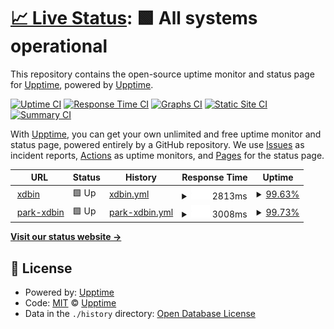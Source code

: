 # [📈 Live Status](https://upptime.github.io/upptime): <!--live status--> **🟩 All systems operational**

This repository contains the open-source uptime monitor and status page for [Upptime](https://upptime.js.org), powered by [Upptime](https://github.com/upptime/upptime).

[![Uptime CI](https://github.com/upptime/upptime/workflows/Uptime%20CI/badge.svg)](https://github.com/upptime/upptime/actions?query=workflow%3A%22Uptime+CI%22)
[![Response Time CI](https://github.com/upptime/upptime/workflows/Response%20Time%20CI/badge.svg)](https://github.com/upptime/upptime/actions?query=workflow%3A%22Response+Time+CI%22)
[![Graphs CI](https://github.com/upptime/upptime/workflows/Graphs%20CI/badge.svg)](https://github.com/upptime/upptime/actions?query=workflow%3A%22Graphs+CI%22)
[![Static Site CI](https://github.com/upptime/upptime/workflows/Static%20Site%20CI/badge.svg)](https://github.com/upptime/upptime/actions?query=workflow%3A%22Static+Site+CI%22)
[![Summary CI](https://github.com/upptime/upptime/workflows/Summary%20CI/badge.svg)](https://github.com/upptime/upptime/actions?query=workflow%3A%22Summary+CI%22)

With [Upptime](https://upptime.js.org), you can get your own unlimited and free uptime monitor and status page, powered entirely by a GitHub repository. We use [Issues](https://github.com/upptime/upptime/issues) as incident reports, [Actions](https://github.com/upptime/upptime/actions) as uptime monitors, and [Pages](https://upptime.github.io/upptime) for the status page.

<!--start: status pages-->
<!-- This summary is generated by Upptime (https://github.com/upptime/upptime) -->
<!-- Do not edit this manually, your changes will be overwritten -->
<!-- prettier-ignore -->
| URL | Status | History | Response Time | Uptime |
| --- | ------ | ------- | ------------- | ------ |
| <img alt="" src="https://icons.duckduckgo.com/ip3/xdbin.com.ico" height="13"> [xdbin](https://xdbin.com) | 🟩 Up | [xdbin.yml](https://github.com/BaoXuebin/xdbin-status/commits/HEAD/history/xdbin.yml) | <details><summary><img alt="Response time graph" src="./graphs/xdbin/response-time-week.png" height="20"> 2813ms</summary><br><a href="https://upptime.github.io/upptime/history/xdbin"><img alt="Response time 1911" src="https://img.shields.io/endpoint?url=https%3A%2F%2Fraw.githubusercontent.com%2FBaoXuebin%2Fxdbin-status%2FHEAD%2Fapi%2Fxdbin%2Fresponse-time.json"></a><br><a href="https://upptime.github.io/upptime/history/xdbin"><img alt="24-hour response time 1299" src="https://img.shields.io/endpoint?url=https%3A%2F%2Fraw.githubusercontent.com%2FBaoXuebin%2Fxdbin-status%2FHEAD%2Fapi%2Fxdbin%2Fresponse-time-day.json"></a><br><a href="https://upptime.github.io/upptime/history/xdbin"><img alt="7-day response time 2813" src="https://img.shields.io/endpoint?url=https%3A%2F%2Fraw.githubusercontent.com%2FBaoXuebin%2Fxdbin-status%2FHEAD%2Fapi%2Fxdbin%2Fresponse-time-week.json"></a><br><a href="https://upptime.github.io/upptime/history/xdbin"><img alt="30-day response time 1911" src="https://img.shields.io/endpoint?url=https%3A%2F%2Fraw.githubusercontent.com%2FBaoXuebin%2Fxdbin-status%2FHEAD%2Fapi%2Fxdbin%2Fresponse-time-month.json"></a><br><a href="https://upptime.github.io/upptime/history/xdbin"><img alt="1-year response time 1911" src="https://img.shields.io/endpoint?url=https%3A%2F%2Fraw.githubusercontent.com%2FBaoXuebin%2Fxdbin-status%2FHEAD%2Fapi%2Fxdbin%2Fresponse-time-year.json"></a></details> | <details><summary><a href="https://upptime.github.io/upptime/history/xdbin">99.63%</a></summary><a href="https://upptime.github.io/upptime/history/xdbin"><img alt="All-time uptime 99.80%" src="https://img.shields.io/endpoint?url=https%3A%2F%2Fraw.githubusercontent.com%2FBaoXuebin%2Fxdbin-status%2FHEAD%2Fapi%2Fxdbin%2Fuptime.json"></a><br><a href="https://upptime.github.io/upptime/history/xdbin"><img alt="24-hour uptime 100.00%" src="https://img.shields.io/endpoint?url=https%3A%2F%2Fraw.githubusercontent.com%2FBaoXuebin%2Fxdbin-status%2FHEAD%2Fapi%2Fxdbin%2Fuptime-day.json"></a><br><a href="https://upptime.github.io/upptime/history/xdbin"><img alt="7-day uptime 99.63%" src="https://img.shields.io/endpoint?url=https%3A%2F%2Fraw.githubusercontent.com%2FBaoXuebin%2Fxdbin-status%2FHEAD%2Fapi%2Fxdbin%2Fuptime-week.json"></a><br><a href="https://upptime.github.io/upptime/history/xdbin"><img alt="30-day uptime 99.80%" src="https://img.shields.io/endpoint?url=https%3A%2F%2Fraw.githubusercontent.com%2FBaoXuebin%2Fxdbin-status%2FHEAD%2Fapi%2Fxdbin%2Fuptime-month.json"></a><br><a href="https://upptime.github.io/upptime/history/xdbin"><img alt="1-year uptime 99.80%" src="https://img.shields.io/endpoint?url=https%3A%2F%2Fraw.githubusercontent.com%2FBaoXuebin%2Fxdbin-status%2FHEAD%2Fapi%2Fxdbin%2Fuptime-year.json"></a></details>
| <img alt="" src="https://icons.duckduckgo.com/ip3/park.xdbin.com.ico" height="13"> [park-xdbin](https://park.xdbin.com) | 🟩 Up | [park-xdbin.yml](https://github.com/BaoXuebin/xdbin-status/commits/HEAD/history/park-xdbin.yml) | <details><summary><img alt="Response time graph" src="./graphs/park-xdbin/response-time-week.png" height="20"> 3008ms</summary><br><a href="https://upptime.github.io/upptime/history/park-xdbin"><img alt="Response time 2165" src="https://img.shields.io/endpoint?url=https%3A%2F%2Fraw.githubusercontent.com%2FBaoXuebin%2Fxdbin-status%2FHEAD%2Fapi%2Fpark-xdbin%2Fresponse-time.json"></a><br><a href="https://upptime.github.io/upptime/history/park-xdbin"><img alt="24-hour response time 1239" src="https://img.shields.io/endpoint?url=https%3A%2F%2Fraw.githubusercontent.com%2FBaoXuebin%2Fxdbin-status%2FHEAD%2Fapi%2Fpark-xdbin%2Fresponse-time-day.json"></a><br><a href="https://upptime.github.io/upptime/history/park-xdbin"><img alt="7-day response time 3008" src="https://img.shields.io/endpoint?url=https%3A%2F%2Fraw.githubusercontent.com%2FBaoXuebin%2Fxdbin-status%2FHEAD%2Fapi%2Fpark-xdbin%2Fresponse-time-week.json"></a><br><a href="https://upptime.github.io/upptime/history/park-xdbin"><img alt="30-day response time 2165" src="https://img.shields.io/endpoint?url=https%3A%2F%2Fraw.githubusercontent.com%2FBaoXuebin%2Fxdbin-status%2FHEAD%2Fapi%2Fpark-xdbin%2Fresponse-time-month.json"></a><br><a href="https://upptime.github.io/upptime/history/park-xdbin"><img alt="1-year response time 2165" src="https://img.shields.io/endpoint?url=https%3A%2F%2Fraw.githubusercontent.com%2FBaoXuebin%2Fxdbin-status%2FHEAD%2Fapi%2Fpark-xdbin%2Fresponse-time-year.json"></a></details> | <details><summary><a href="https://upptime.github.io/upptime/history/park-xdbin">99.73%</a></summary><a href="https://upptime.github.io/upptime/history/park-xdbin"><img alt="All-time uptime 99.90%" src="https://img.shields.io/endpoint?url=https%3A%2F%2Fraw.githubusercontent.com%2FBaoXuebin%2Fxdbin-status%2FHEAD%2Fapi%2Fpark-xdbin%2Fuptime.json"></a><br><a href="https://upptime.github.io/upptime/history/park-xdbin"><img alt="24-hour uptime 99.40%" src="https://img.shields.io/endpoint?url=https%3A%2F%2Fraw.githubusercontent.com%2FBaoXuebin%2Fxdbin-status%2FHEAD%2Fapi%2Fpark-xdbin%2Fuptime-day.json"></a><br><a href="https://upptime.github.io/upptime/history/park-xdbin"><img alt="7-day uptime 99.73%" src="https://img.shields.io/endpoint?url=https%3A%2F%2Fraw.githubusercontent.com%2FBaoXuebin%2Fxdbin-status%2FHEAD%2Fapi%2Fpark-xdbin%2Fuptime-week.json"></a><br><a href="https://upptime.github.io/upptime/history/park-xdbin"><img alt="30-day uptime 99.90%" src="https://img.shields.io/endpoint?url=https%3A%2F%2Fraw.githubusercontent.com%2FBaoXuebin%2Fxdbin-status%2FHEAD%2Fapi%2Fpark-xdbin%2Fuptime-month.json"></a><br><a href="https://upptime.github.io/upptime/history/park-xdbin"><img alt="1-year uptime 99.90%" src="https://img.shields.io/endpoint?url=https%3A%2F%2Fraw.githubusercontent.com%2FBaoXuebin%2Fxdbin-status%2FHEAD%2Fapi%2Fpark-xdbin%2Fuptime-year.json"></a></details>

<!--end: status pages-->

[**Visit our status website →**](https://upptime.github.io/upptime)

## 📄 License

- Powered by: [Upptime](https://github.com/upptime/upptime)
- Code: [MIT](./LICENSE) © [Upptime](https://upptime.js.org)
- Data in the `./history` directory: [Open Database License](https://opendatacommons.org/licenses/odbl/1-0/)
